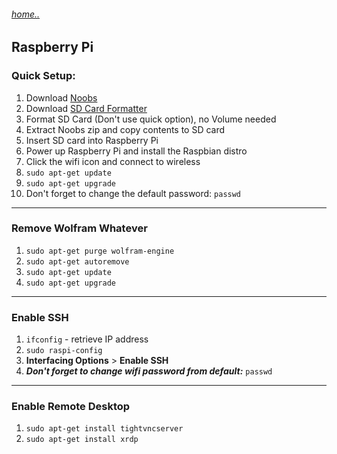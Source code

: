 
###### [home..](https://distracteddata.github.io)
## Raspberry Pi

### Quick Setup:
1. Download [Noobs](https://www.raspberrypi.org/downloads/noobs/)
2. Download [SD Card Formatter](https://www.sdcard.org/downloads/formatter_4/)
3. Format SD Card (Don't use quick option), no Volume needed
4. Extract Noobs zip and copy contents to SD card
5. Insert SD card into Raspberry Pi
6. Power up Raspberry Pi and install the Raspbian distro
7. Click the wifi icon and connect to wireless
7. `sudo apt-get update`
8. `sudo apt-get upgrade`
9. Don't forget to change the default password: `passwd`


---
### Remove Wolfram Whatever
1. `sudo apt-get purge wolfram-engine`
2. `sudo apt-get autoremove`
3. `sudo apt-get update`
4. `sudo apt-get upgrade`

---
### Enable SSH
1. `ifconfig` - retrieve IP address
2. `sudo raspi-config`
3. **Interfacing Options** > **Enable SSH**
4. ***Don't forget to change wifi password from default:*** `passwd`

---
### Enable Remote Desktop
1. `sudo apt-get install tightvncserver`
2. `sudo apt-get install xrdp`
